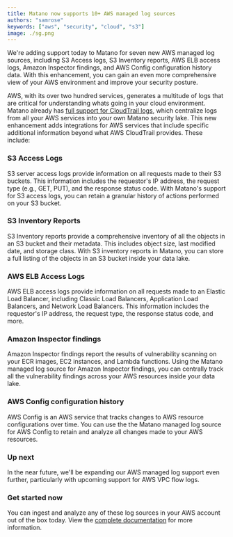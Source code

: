 ```yaml
---
title: Matano now supports 10+ AWS managed log sources
authors: "samrose"
keywords: ["aws", "security", "cloud", "s3"]
image: ./sg.png
---
```


<head>
  <meta name="twitter:card" content="summary_large_image" />
  <meta name="twitter:creator" content="@AhmedSamrose" />
</head>

We're adding support today to Matano for seven new AWS managed log sources, including S3 Access logs, S3 Inventory reports, AWS ELB access logs, Amazon Inspector findings, and AWS Config configuration history data. With this enhancement, you can gain an even more comprehensive view of your AWS environment and improve your security posture.

<!-- truncate -->

AWS, with its over two hundred services, generates a multitude of logs that are critical for understanding whats going in your cloud environment. Matano already has [full support for CloudTrail logs](https://www.matano.dev/docs/log-sources/managed/aws/aws-cloudtrail), which centralize logs from all your AWS services into your own Matano security lake. This new enhancement adds integrations for AWS services that include specific additional information beyond what AWS CloudTrail provides. These include:

### S3 Access Logs

S3 server access logs provide information on all requests made to their S3 buckets. This information includes the requestor's IP address, the request type (e.g., GET, PUT), and the response status code. With Matano's support for S3 access logs, you can retain a granular history of actions performed on your S3 bucket.

### S3 Inventory Reports

S3 Inventory reports provide a comprehensive inventory of all the objects in an S3 bucket and their metadata. This includes object size, last modified date, and storage class. With S3 inventory reports in Matano, you can store a full listing of the objects in an S3 bucket inside your data lake.

### AWS ELB Access Logs

AWS ELB access logs provide information on all requests made to an Elastic Load Balancer, including Classic Load Balancers, Application Load Balancers, and Network Load Balancers. This information includes the requestor's IP address, the request type, the response status code, and more.

### Amazon Inspector findings

Amazon Inspector findings report the results of vulnerability scanning on your ECR images, EC2 instances, and Lambda functions. Using the Matano managed log source for Amazon Inspector findings, you can centrally track all the vulnerability findings across your AWS resources inside your data lake.

### AWS Config configuration history

AWS Config is an AWS service that tracks changes to AWS resource configurations over time. You can use the the Matano managed log source for AWS Config to retain and analyze all changes made to your AWS resources.

### Up next

In the near future, we'll be expanding our AWS managed log support even further, particularly with upcoming support for AWS VPC flow logs.

### Get started now

You can ingest and analyze any of these log sources in your AWS account out of the box today. View the [complete documentation](https://www.matano.dev/docs/log-sources/managed/aws) for more information.
